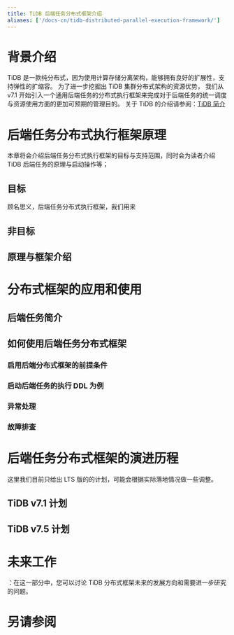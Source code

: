 ```yaml
---
title: TiDB 后端任务分布式框架介绍
aliases: ['/docs-cn/tidb-distributed-parallel-execution-framework/']
---
```


# 背景介绍
TiDB 是一款纯分布式，因为使用计算存储分离架构，能够拥有良好的扩展性，支持弹性的扩缩容。 为了进一步挖掘出 TiDB 集群分布式架构的资源优势，
我们从 v7.1 开始引入一个通用后端任务的分布式执行框架来完成对于后端任务的统一调度与资源使用方面的更加可预期的管理目的。
关于 TiDB 的介绍请参阅：[TiDB 简介](/overview.md)

# 后端任务分布式执行框架原理
本章将会介绍后端任务分布式执行框架的目标与支持范围，同时会为读者介绍 TiDB 后端任务的原理与启动操作等；
## 目标
顾名思义，后端任务分布式执行框架，我们用来
## 非目标
## 原理与框架介绍

# 分布式框架的应用和使用
## 后端任务简介 
## 如何使用后端任务分布式框架
### 启用后端分布式框架的前提条件
### 启动后端任务的执行 DDL 为例
### 异常处理
### 故障排查

# 后端任务分布式框架的演进历程
这里我们目前只给出 LTS 版的的计划，可能会根据实际落地情况做一些调整。
## TiDB v7.1 计划
## TiDB v7.5 计划

# 未来工作
：在这一部分中，您可以讨论 TiDB 分布式框架未来的发展方向和需要进一步研究的问题。

# 另请参阅


